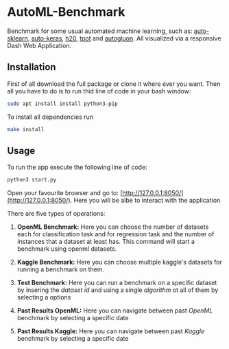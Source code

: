# AutoML-Benchmark
Benchmark for some usual automated machine learning, such as: [auto-sklearn](https://automl.github.io/auto-sklearn/master/), [auto-keras](https://autokeras.com/), [h20](https://docs.h2o.ai/h2o/latest-stable/h2o-docs/automl.html), [tpot](http://epistasislab.github.io/tpot/) and [autogluon](http://epistasislab.github.io/tpot/). All visualized via a responsive Dash Web Application.


## Installation
First of all download the full package or clone it where ever you want. Then all you have to do is to run thid line of code in your bash window: 
```bash
sudo apt install install python3-pip
```

To install all dependencies run 
```bash
make install
```

## Usage
To run the app execute the following line of code:
```bash
python3 start.py
```
Open your favourite browser and go to: [http://127.0.0.1:8050/](http://127.0.0.1:8050/). Here you will be albe to interact with the application

There are five types of operations:

1. **OpenML Benchmark:** Here you can choose the number of datasets each for classification task and for regression task and the number of instances that a dataset at least has. This command will start a benchmark using openml datasets.

2. **Kaggle Benchmark:** Here you can choose multiple kaggle's datasets for running a benchmark on them.

3. **Test Benchmark:** Here you can run a benchmark on a specific dataset by insering the *dataset id* and using a single *algorithm* ot all of them by selecting a options

4. **Past Results OpenML:** Here you can navigate between past *OpenML* benchmark by selecting a specific date

5. **Past Results Kaggle:** Here you can navigate between past *Kaggle* benchmark by selecting a specific date
